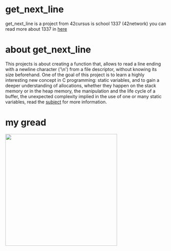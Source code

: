 # get_next_line
get_next_line is a project from 42cursus is school 1337 (42network) you can read more about 1337 in [here](https://www.1337.ma/en/)
# about get_next_line 
This projects is about creating a function that, allows to read a line ending
with a newline character ('\\n') from a file descriptor, without knowing its
size beforehand. One of the goal of this project is to learn a highly
interesting new concept in C programming: static variables, and to gain a deeper
understanding of allocations, whether they happen on the stack memory or in the
heap memory, the manipulation and the life cycle of a buffer, the unexpected
complexity implied in the use of one or many static variables,
read the [subject](en.subject.pdf) for more information.
# my gread
<img src="readme/" width="350" />
